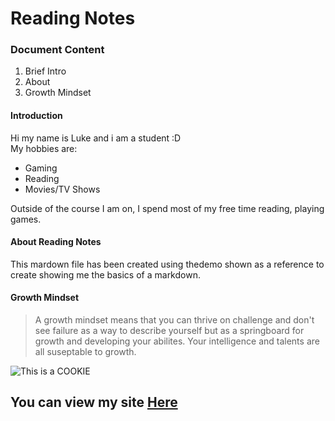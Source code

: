 # Reading Notes
### Document Content
1. Brief Intro
2. About
3. Growth Mindset
  
#### Introduction
Hi my name is Luke and i am a student :D  
My hobbies are:
  
- Gaming
- Reading
- Movies/TV Shows
  
Outside of the course I am on, I spend most of my free time reading, playing games.  
  
#### About Reading Notes
This mardown file has been created using thedemo shown as a reference to create showing me the basics of a markdown.  
  
#### Growth Mindset
> A growth mindset means that you can thrive on challenge and don't see failure as a way to describe yourself but as a springboard for growth and developing your abilites. Your intelligence and talents are all suseptable to growth.
  
![This is a COOKIE](https://www.pngkey.com/png/full/199-1994576_cookie-vector-png-cookie-clip-art-png.png)  
  
## You can view my site [Here](https://github.com/LHARDING157)
